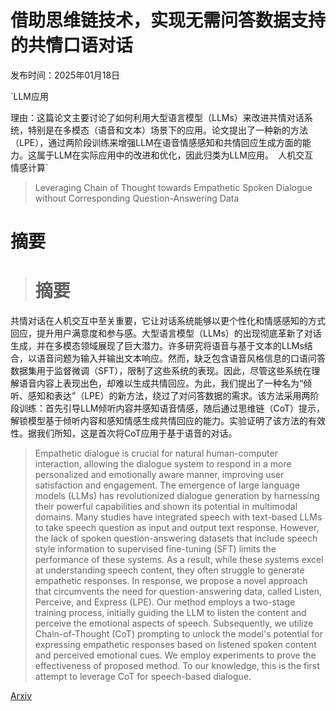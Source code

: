 # 借助思维链技术，实现无需问答数据支持的共情口语对话

发布时间：2025年01月18日

`LLM应用

理由：这篇论文主要讨论了如何利用大型语言模型（LLMs）来改进共情对话系统，特别是在多模态（语音和文本）场景下的应用。论文提出了一种新的方法（LPE），通过两阶段训练来增强LLM在语音情感感知和共情回应生成方面的能力。这属于LLM在实际应用中的改进和优化，因此归类为LLM应用。` `人机交互` `情感计算`

> Leveraging Chain of Thought towards Empathetic Spoken Dialogue without Corresponding Question-Answering Data

# 摘要

> # 摘要
共情对话在人机交互中至关重要，它让对话系统能够以更个性化和情感感知的方式回应，提升用户满意度和参与感。大型语言模型（LLMs）的出现彻底革新了对话生成，并在多模态领域展现了巨大潜力。许多研究将语音与基于文本的LLMs结合，以语音问题为输入并输出文本响应。然而，缺乏包含语音风格信息的口语问答数据集用于监督微调（SFT），限制了这些系统的表现。因此，尽管这些系统在理解语音内容上表现出色，却难以生成共情回应。为此，我们提出了一种名为“倾听、感知和表达”（LPE）的新方法，绕过了对问答数据的需求。该方法采用两阶段训练：首先引导LLM倾听内容并感知语音情感，随后通过思维链（CoT）提示，解锁模型基于倾听内容和感知情感生成共情回应的能力。实验证明了该方法的有效性。据我们所知，这是首次将CoT应用于基于语音的对话。

> Empathetic dialogue is crucial for natural human-computer interaction, allowing the dialogue system to respond in a more personalized and emotionally aware manner, improving user satisfaction and engagement. The emergence of large language models (LLMs) has revolutionized dialogue generation by harnessing their powerful capabilities and shown its potential in multimodal domains. Many studies have integrated speech with text-based LLMs to take speech question as input and output text response. However, the lack of spoken question-answering datasets that include speech style information to supervised fine-tuning (SFT) limits the performance of these systems. As a result, while these systems excel at understanding speech content, they often struggle to generate empathetic responses. In response, we propose a novel approach that circumvents the need for question-answering data, called Listen, Perceive, and Express (LPE). Our method employs a two-stage training process, initially guiding the LLM to listen the content and perceive the emotional aspects of speech. Subsequently, we utilize Chain-of-Thought (CoT) prompting to unlock the model's potential for expressing empathetic responses based on listened spoken content and perceived emotional cues. We employ experiments to prove the effectiveness of proposed method. To our knowledge, this is the first attempt to leverage CoT for speech-based dialogue.

[Arxiv](https://arxiv.org/abs/2501.10937)